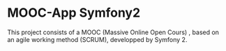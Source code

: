 # MOOC-App Symfony2
This project consists of a MOOC (Massive Online Open Cours) , based on an agile working method (SCRUM), developped by Symfony 2.
